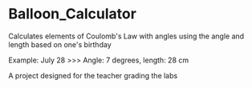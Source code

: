 # Balloon_Calculator
Calculates elements of Coulomb's Law with angles using the angle and length based on one's birthday

Example: July 28 >>> Angle: 7 degrees, length: 28 cm
         
A project designed for the teacher grading the labs
